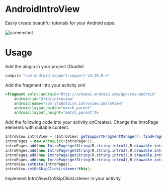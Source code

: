 AndroidIntroView
================

Easily create beautiful tutorials for your Android apps.

![screenshot](https://raw.github.com/vladstoick/AndroidIntroView/master/screenshots/ss1.png)

Usage 
============

Add the plugin in your project (Gradle)

```gradle
compile "com.android.support:support-v4:18.0.+"
```
Add the fragment into your activity xml

```xml
<fragment xmlns:android="http://schemas.android.com/apk/res/android"
    android:id="@+id/introview"
    android:name="com.vladstoick.introview.IntroView"
    android:layout_width="match_parent"
    android:layout_height="match_parent"/>
```

Add the following code into your activity onCreate(). Change the IntroPage elements with suitable content.

```java
IntroView introView = (IntroView) getSupportFragmentManager().findFragmentById(R.id.introview);
introPages = new ArrayList<IntroPage>();
introPages.add(new IntroPage(getString(R.string.intro1),R.drawable.introview1));
introPages.add(new IntroPage(getString(R.string.intro2),R.drawable.introview2));
introPages.add(new IntroPage(getString(R.string.intro3),R.drawable.introview3));
introPages.add(new IntroPage(getString(R.string.intro4),R.drawable.introview4));
introView.setData(introPages);
introView.setOnSkipClickListener(this);
```

Implement IntroView.OnSkipClickListener in your activity
